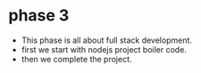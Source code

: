 # phase 3

- This phase is all about full stack development.
- first we start with nodejs project boiler code.
- then we complete the project.
